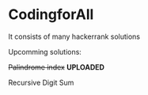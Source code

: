 # CodingforAll
It consists of many hackerrank solutions

Upcomming solutions:

~~Palindrome index~~ **UPLOADED**

Recursive Digit Sum

